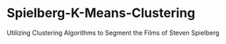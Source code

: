 # Spielberg-K-Means-Clustering
Utilizing Clustering Algorithms to Segment the Films of Steven Spielberg

